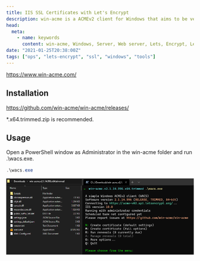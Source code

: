 ```yaml
---
title: IIS SSL Certificates with Let's Encrypt
description: win-acme is a ACMEv2 client for Windows that aims to be very simple to start with, but powerful enough to grow into almost every scenario.
head:
  meta:
    - name: keywords
      content: win-acme, Windows, Server, Web server, Lets, Encrypt, Lets Encrypt, Let's Encrypt, LetsEncrypt, HTTPS, Free, SSL, Certificate, Steff, Beckers, Blog
date: "2021-01-25T20:38:00Z"
tags: ["ops", "lets-encrypt", "ssl", "windows", "tools"]
---
```


https://www.win-acme.com/

## Installation

https://github.com/win-acme/win-acme/releases/

\*.x64.trimmed.zip is recommended.

## Usage

Open a PowerShell window as Administrator in the win-acme folder and run .\wacs.exe.

```powershell
.\wacs.exe
```

![win-acme Usage screenshot](/blog/win-acme/images/win-acme-usage.png)
